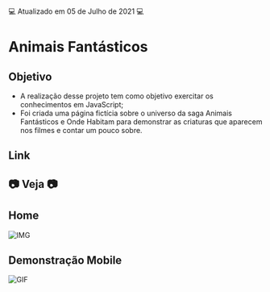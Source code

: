 💻 Atualizado em 05 de Julho de 2021 💻

# Animais Fantásticos

## Objetivo

- A realização desse projeto tem como objetivo exercitar os conhecimentos em JavaScript;
- Foi criada uma página fictícia sobre o universo da saga Animais Fantásticos e Onde Habitam para
  demonstrar as criaturas que aparecem nos filmes e contar um pouco sobre.

## Link

## 📷 Veja 📷

## Home

![IMG](github/img1.png)

## Demonstração Mobile

![GIF](github/mobile.gif)
